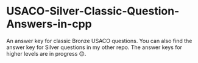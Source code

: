 # USACO-Silver-Classic-Question-Answers-in-cpp
An answer key for classic Bronze USACO questions. You can also find the answer key for Silver questions in my other repo. The answer keys for higher levels are in progress 😊.
